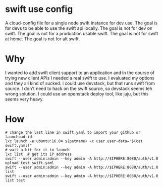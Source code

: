# swift use config

A cloud-config file for a single node swift instance for dev use. The goal is for devs to be able to use the swift api locally. The goal is not for dev on swift. The goal is not for a production usable swift. The goal is not for swift at home. The goal is not for alt swift.

# Why

I wanted to add swift client support to an application and in the course of trying new client APIs I needed a real swift to use. I evaluated my options and they all kind of sucked. I could use devstack, but that runs swift from source. I don't need to hack on the swift source, so devstack seems teh wrong solution. I could use an openstack deploy tool, like juju, but this seems very heavy.

# How

    # change the last line in swift.yaml to import your github or launchpad id.
    lxc launch -e ubuntu:16.04 $(petname) -c user.user-data="$(cat swift.yaml)"
    # wait a bit for it to launch
    lxc list  # get its IP address
    swift --user admin:admin --key admin -A http://$IPHERE:8080/auth/v1.0 upload test swift.yaml
    swift --user admin:admin --key admin -A http://$IPHERE:8080/auth/v1.0 list
    swift --user admin:admin --key admin -A http://$IPHERE:8080/auth/v1.0 list test

